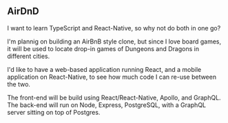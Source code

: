 ## AirDnD

I want to learn TypeScript and React-Native, so why not do both in one go?

I'm plannig on building an AirBnB style clone, but since I love board games, it will be used to locate drop-in games of Dungeons and Dragons in different cities.

I'd like to have a web-based application running React, and a mobile application on React-Native, to see how much code I can re-use between the two.

The front-end will be build using React/React-Native, Apollo, and GraphQL. The back-end will run on Node, Express, PostgreSQL, with a GraphQL server sitting on top of Postgres.
